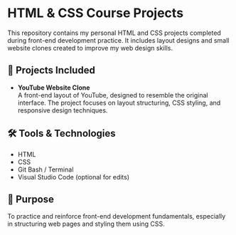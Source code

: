 # HTML & CSS Course Projects

This repository contains my personal HTML and CSS projects completed during front-end development practice. It includes layout designs and small website clones created to improve my web design skills.

## 📁 Projects Included

- **YouTube Website Clone**  
  A front-end layout of YouTube, designed to resemble the original interface. The project focuses on layout structuring, CSS styling, and responsive design techniques.

## 🛠️ Tools & Technologies

- HTML
- CSS
- Git Bash / Terminal
- Visual Studio Code (optional for edits)

## 📌 Purpose

To practice and reinforce front-end development fundamentals, especially in structuring web pages and styling them using CSS.


